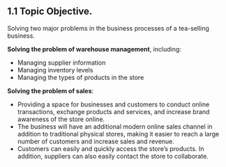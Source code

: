 ## 1.1 Topic Objective.
Solving two major problems in the business processes of a tea-selling business.

**Solving the problem of warehouse management**, including:

- Managing supplier information
- Managing inventory levels
- Managing the types of products in the store

**Solving the problem of sales**:

- Providing a space for businesses and customers to conduct online transactions, exchange products and services, and increase brand awareness of the store online.
- The business will have an additional modern online sales channel in addition to traditional physical stores, making it easier to reach a large number of customers and increase sales and revenue.
- Customers can easily and quickly access the store’s products. In addition, suppliers can also easily contact the store to collaborate.
